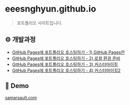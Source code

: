 # eeesnghyun.github.io

> 포트폴리오 사이트입니다.



## ⚙ 개발과정

* [GitHub Pages에 포트폴리오 호스팅하기 - 1) GitHub Pages란](https://eeesnghyun.github.io/%EA%B0%9C%EB%B0%9C%EA%B3%BC%EC%A0%95/2020/01/04/post1.html)
* [GitHub Pages에 포트폴리오 호스팅하기 - 2) 로컬 환경 준비](https://eeesnghyun.github.io/%EA%B0%9C%EB%B0%9C%EA%B3%BC%EC%A0%95/2020/01/04/post2.html)
* [GitHub Pages에 포트폴리오 호스팅하기 - 3) 커스터마이징](https://eeesnghyun.github.io/%EA%B0%9C%EB%B0%9C%EA%B3%BC%EC%A0%95/2020/01/04/post3.html)
* [GitHub Pages에 포트폴리오 호스팅하기 - 4) 커스터마이징2](https://eeesnghyun.github.io/%EA%B0%9C%EB%B0%9C%EA%B3%BC%EC%A0%95/2020/01/04/post4.html)



## 📙 Demo

[samarsault.com]()